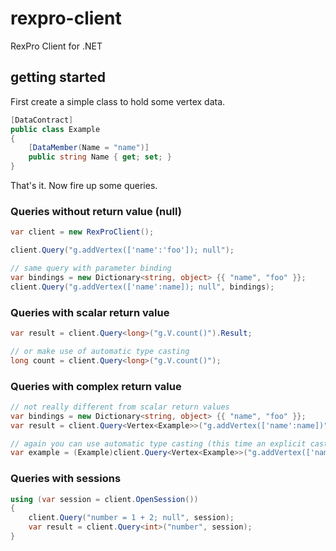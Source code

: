 rexpro-client
==============

RexPro Client for .NET

## getting started

First create a simple class to hold some vertex data.

```C#
[DataContract]
public class Example
{
    [DataMember(Name = "name")]
    public string Name { get; set; }
}
```

That's it. Now fire up some queries.

### Queries without return value (null)

```C#
var client = new RexProClient();

client.Query("g.addVertex(['name':'foo']); null");

// same query with parameter binding
var bindings = new Dictionary<string, object> {{ "name", "foo" }};
client.Query("g.addVertex(['name':name]); null", bindings);
```

### Queries with scalar return value

```C#
var result = client.Query<long>("g.V.count()").Result;

// or make use of automatic type casting
long count = client.Query<long>("g.V.count()");
```

### Queries with complex return value

```C#
// not really different from scalar return values
var bindings = new Dictionary<string, object> {{ "name", "foo" }};
var result = client.Query<Vertex<Example>>("g.addVertex(['name':name])", bindings).Result;

// again you can use automatic type casting (this time an explicit cast)
var example = (Example)client.Query<Vertex<Example>>("g.addVertex(['name':name]).map()", bindings);
```

### Queries with sessions

```C#
using (var session = client.OpenSession())
{
    client.Query("number = 1 + 2; null", session);
    var result = client.Query<int>("number", session);
}
```
